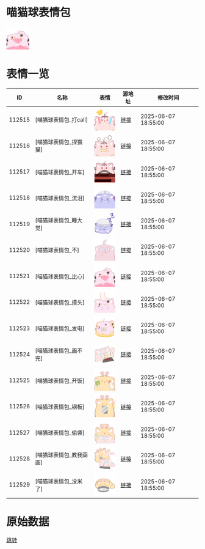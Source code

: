 # 喵猫球表情包

<img src="./cover.png" height="60" alt="cover" />

# 表情一览

|ID|名称|表情|源地址|修改时间|
|----|----|----|----|----|
|112515|[喵猫球表情包_打call]|<img src="./pic/112515_%5B喵猫球表情包_打call%5D.png" height="60" alt="打call"/>|[链接](https://i0.hdslb.com/bfs/garb/42ce6d2611461f496addd5dda338559449cb353c.png)|2025-06-07 18:55:00|
|112516|[喵猫球表情包_捏猫猫]|<img src="./pic/112516_%5B喵猫球表情包_捏猫猫%5D.png" height="60" alt="捏猫猫"/>|[链接](https://i0.hdslb.com/bfs/garb/5f1f52d4a31263978c3fd2c18b901d26b1f312ac.png)|2025-06-07 18:55:00|
|112517|[喵猫球表情包_开车]|<img src="./pic/112517_%5B喵猫球表情包_开车%5D.png" height="60" alt="开车"/>|[链接](https://i0.hdslb.com/bfs/garb/6003a10353d78ac1769daa6b0f3c5c98a64bb4da.png)|2025-06-07 18:55:00|
|112518|[喵猫球表情包_流泪]|<img src="./pic/112518_%5B喵猫球表情包_流泪%5D.png" height="60" alt="流泪"/>|[链接](https://i0.hdslb.com/bfs/garb/2cc29624baae0c2f887354fb50d6094c76a95b9d.png)|2025-06-07 18:55:00|
|112519|[喵猫球表情包_睡大觉]|<img src="./pic/112519_%5B喵猫球表情包_睡大觉%5D.png" height="60" alt="睡大觉"/>|[链接](https://i0.hdslb.com/bfs/garb/14874633078068ed7fef805e7f3e1b66eea9c9a5.png)|2025-06-07 18:55:00|
|112520|[喵猫球表情包_不]|<img src="./pic/112520_%5B喵猫球表情包_不%5D.png" height="60" alt="不"/>|[链接](https://i0.hdslb.com/bfs/garb/5eea98047da229ca0a186afaf1a29531a7384b08.png)|2025-06-07 18:55:00|
|112521|[喵猫球表情包_比心]|<img src="./pic/112521_%5B喵猫球表情包_比心%5D.png" height="60" alt="比心"/>|[链接](https://i0.hdslb.com/bfs/garb/54ca900443d7f1d105b0b6ff9429dc45e4baf66e.png)|2025-06-07 18:55:00|
|112522|[喵猫球表情包_摸头]|<img src="./pic/112522_%5B喵猫球表情包_摸头%5D.png" height="60" alt="摸头"/>|[链接](https://i0.hdslb.com/bfs/garb/00d1f6c04086af273a317a4db09336fbc08297b9.png)|2025-06-07 18:55:00|
|112523|[喵猫球表情包_发电]|<img src="./pic/112523_%5B喵猫球表情包_发电%5D.png" height="60" alt="发电"/>|[链接](https://i0.hdslb.com/bfs/garb/6bbbf82fccf85f160be5a6a0415f91cbd3f08df4.png)|2025-06-07 18:55:00|
|112524|[喵猫球表情包_画不完]|<img src="./pic/112524_%5B喵猫球表情包_画不完%5D.png" height="60" alt="画不完"/>|[链接](https://i0.hdslb.com/bfs/garb/a7d399dd59d35725d2803c709dd0be2e4d219ce2.png)|2025-06-07 18:55:00|
|112525|[喵猫球表情包_开饭]|<img src="./pic/112525_%5B喵猫球表情包_开饭%5D.png" height="60" alt="开饭"/>|[链接](https://i0.hdslb.com/bfs/garb/4a6d817175f7e0f89a141e8bf21d9b6fa01cd646.png)|2025-06-07 18:55:00|
|112526|[喵猫球表情包_钢板]|<img src="./pic/112526_%5B喵猫球表情包_钢板%5D.png" height="60" alt="钢板"/>|[链接](https://i0.hdslb.com/bfs/garb/3dec642cf2b4bd8da816b71877ec0f8354d9b5ea.png)|2025-06-07 18:55:00|
|112527|[喵猫球表情包_偷袭]|<img src="./pic/112527_%5B喵猫球表情包_偷袭%5D.png" height="60" alt="偷袭"/>|[链接](https://i0.hdslb.com/bfs/garb/53f50088cbf42f71f21d7da01abf7645c6129af9.png)|2025-06-07 18:55:00|
|112528|[喵猫球表情包_教我画画]|<img src="./pic/112528_%5B喵猫球表情包_教我画画%5D.png" height="60" alt="教我画画"/>|[链接](https://i0.hdslb.com/bfs/garb/d3077f08fa6e95ab9fcd8330535cd2ae2be7daf8.png)|2025-06-07 18:55:00|
|112529|[喵猫球表情包_没米了]|<img src="./pic/112529_%5B喵猫球表情包_没米了%5D.png" height="60" alt="没米了"/>|[链接](https://i0.hdslb.com/bfs/garb/5f30e063584dc8198de82568d6403ff3b3ccd498.png)|2025-06-07 18:55:00|

# 原始数据

[跳转](./raw.json)


